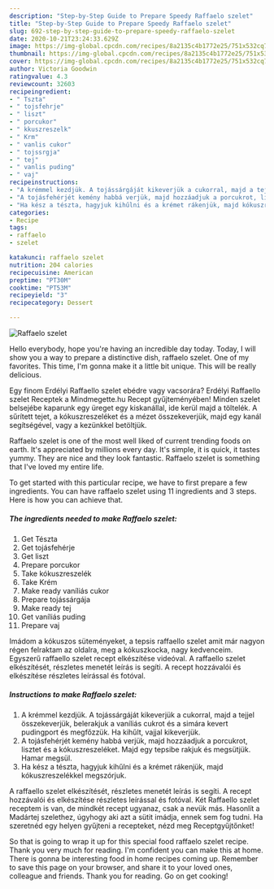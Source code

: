 ```yaml
---
description: "Step-by-Step Guide to Prepare Speedy Raffaelo szelet"
title: "Step-by-Step Guide to Prepare Speedy Raffaelo szelet"
slug: 692-step-by-step-guide-to-prepare-speedy-raffaelo-szelet
date: 2020-10-21T23:24:33.629Z
image: https://img-global.cpcdn.com/recipes/8a2135c4b1772e25/751x532cq70/raffaelo-szelet-recept-foto.jpg
thumbnail: https://img-global.cpcdn.com/recipes/8a2135c4b1772e25/751x532cq70/raffaelo-szelet-recept-foto.jpg
cover: https://img-global.cpcdn.com/recipes/8a2135c4b1772e25/751x532cq70/raffaelo-szelet-recept-foto.jpg
author: Victoria Goodwin
ratingvalue: 4.3
reviewcount: 32603
recipeingredient:
- " Tszta"
- " tojsfehrje"
- " liszt"
- " porcukor"
- " kkuszreszelk"
- " Krm"
- " vanlis cukor"
- " tojssrgja"
- " tej"
- " vanlis puding"
- " vaj"
recipeinstructions:
- "A krémmel kezdjük. A tojássárgáját kikeverjük a cukorral, majd a tejjel összekeverjük, belerakjuk a vaníliás cukrot és a simára kevert pudingport és megfőzzük. Ha kihűlt, vajjal kikeverjük."
- "A tojásfehérjét kemény habbá verjük, majd hozzáadjuk a porcukrot, lisztet és a kókuszreszeléket. Majd egy tepsibe rakjuk és megsütjük. Hamar megsül."
- "Ha kész a tészta, hagyjuk kihűlni és a krémet rákenjük, majd kókuszreszelékkel megszórjuk."
categories:
- Recipe
tags:
- raffaelo
- szelet

katakunci: raffaelo szelet 
nutrition: 204 calories
recipecuisine: American
preptime: "PT30M"
cooktime: "PT53M"
recipeyield: "3"
recipecategory: Dessert

---
```



![Raffaelo szelet](https://img-global.cpcdn.com/recipes/8a2135c4b1772e25/751x532cq70/raffaelo-szelet-recept-foto.jpg)

Hello everybody, hope you're having an incredible day today. Today, I will show you a way to prepare a distinctive dish, raffaelo szelet. One of my favorites. This time, I'm gonna make it a little bit unique. This will be really delicious.

Egy finom Erdélyi Raffaello szelet ebédre vagy vacsorára? Erdélyi Raffaello szelet Receptek a Mindmegette.hu Recept gyűjteményében! Minden szelet belsejébe kaparunk egy üreget egy kiskanállal, ide kerül majd a töltelék. A sűrített tejet, a kókuszreszeléket és a mézet összekeverjük, majd egy kanál segítségével, vagy a kezünkkel betöltjük.

Raffaelo szelet is one of the most well liked of current trending foods on earth. It's appreciated by millions every day. It's simple, it is quick, it tastes yummy. They are nice and they look fantastic. Raffaelo szelet is something that I've loved my entire life.


To get started with this particular recipe, we have to first prepare a few ingredients. You can have raffaelo szelet using 11 ingredients and 3 steps. Here is how you can achieve that.

<!--inarticleads1-->

##### The ingredients needed to make Raffaelo szelet:

1. Get  Tészta
1. Get  tojásfehérje
1. Get  liszt
1. Prepare  porcukor
1. Take  kókuszreszelék
1. Take  Krém
1. Make ready  vaníliás cukor
1. Prepare  tojássárgája
1. Make ready  tej
1. Get  vaníliás puding
1. Prepare  vaj


Imádom a kókuszos süteményeket, a tepsis raffaello szelet amit már nagyon régen felraktam az oldalra, meg a kókuszkocka, nagy kedvenceim. Egyszerű raffaello szelet recept elkészítése videóval. A raffaello szelet elkészítését, részletes menetét leírás is segíti. A recept hozzávalói és elkészítése részletes leírással és fotóval. 

<!--inarticleads2-->

##### Instructions to make Raffaelo szelet:

1. A krémmel kezdjük. A tojássárgáját kikeverjük a cukorral, majd a tejjel összekeverjük, belerakjuk a vaníliás cukrot és a simára kevert pudingport és megfőzzük. Ha kihűlt, vajjal kikeverjük.
1. A tojásfehérjét kemény habbá verjük, majd hozzáadjuk a porcukrot, lisztet és a kókuszreszeléket. Majd egy tepsibe rakjuk és megsütjük. Hamar megsül.
1. Ha kész a tészta, hagyjuk kihűlni és a krémet rákenjük, majd kókuszreszelékkel megszórjuk.


A raffaello szelet elkészítését, részletes menetét leírás is segíti. A recept hozzávalói és elkészítése részletes leírással és fotóval. Két Raffaello szelet receptem is van, de mindkét recept ugyanaz, csak a nevük más. Hasonlít a Madártej szelethez, úgyhogy aki azt a sütit imádja, ennek sem fog tudni. Ha szeretnéd egy helyen gyűjteni a recepteket, nézd meg Receptgyűjtőnket! 

So that is going to wrap it up for this special food raffaelo szelet recipe. Thank you very much for reading. I'm confident you can make this at home. There is gonna be interesting food in home recipes coming up. Remember to save this page on your browser, and share it to your loved ones, colleague and friends. Thank you for reading. Go on get cooking!
